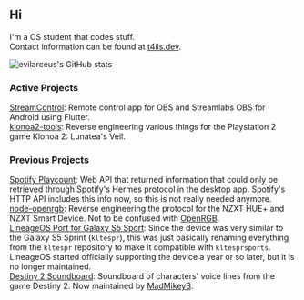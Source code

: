 ## Hi
I'm a CS student that codes stuff.<br>
Contact information can be found at [t4ils.dev](https://t4ils.dev).

![evilarceus's GitHub stats](https://github-readme-stats.vercel.app/api?username=evilarceus&show_icons=true&title_color=2196F3&bg_color=212121&text_color=FAFAFA&hide_border=true)

### Active Projects
[StreamControl](https://play.google.com/store/apps/details?id=dev.t4ils.obs_remote): Remote control app for OBS and Streamlabs OBS for Android using Flutter.<br>
[klonoa2-tools](https://github.com/evilarceus/klonoa2-tools): Reverse engineering various things for the Playstation 2 game Klonoa 2: Lunatea's Veil.

### Previous Projects
[Spotify Playcount](https://github.com/evilarceus/sp-playcount-librespot): Web API that returned information that could only be retrieved through Spotify's Hermes protocol in the desktop app. Spotify's HTTP API includes this info now, so this is not really needed anymore.<br>
[node-openrgb](https://github.com/evilarceus/node-openrgb): Reverse engineering the protocol for the NZXT HUE+ and NZXT Smart Device. Not to be confused with [OpenRGB](https://gitlab.com/CalcProgrammer1/OpenRGB).<br>
[LineageOS Port for Galaxy S5 Sport](https://github.com/evilarceus/android_device_samsung_kltesprsports): Since the device was very similar to the Galaxy S5 Sprint (`kltespr`), this was just basically renaming everything from the `kltespr` repository to make it compatible with `kltesprsports`. LineageOS started officially supporting the device a year or so later, but it is no longer maintained.<br>
[Destiny 2 Soundboard](https://github.com/evilarceus/Destiny2-Soundboard): Soundboard of characters' voice lines from the game Destiny 2. Now maintained by [MadMikeyB](https://github.com/MadMikeyB/Destiny2-Soundboard).
